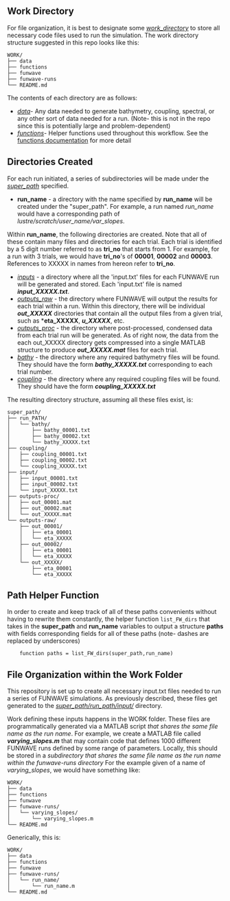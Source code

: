 ## Work Directory

For file organization, it is best to designate some <ins>*work_directory*</ins> to store all 
necessary code files used to run the simulation. The work directory structure suggested in
this repo looks like this:

```
WORK/
├── data
├── functions
├── funwave
├── funwave-runs
└── README.md
```

The contents of each directory are as follows:

* <ins>*data*</ins>- Any data needed to generate bathymetry, coupling, spectral, or any other sort 
of data needed for a run. (Note- this is not in the repo since this is potentially large
and problem-dependent)
* <ins>*functions*</ins>- Helper functions used throughout this workflow. 
See the [functions documentation](./doc/functions.md) for more detail

## Directories Created

For each run initiated, a series of subdirectories will be made under the <ins>*super_path*</ins> specified.
* **run_name** - a directory with the name specified by **run_name** will be created under the
"super_path". For example, a run named *run_name* would have a corresponding path
of *lustre/scratch/user_name/var_slopes*.

Within **run_name**, the following directories are created. Note that all of these contain many files and
directories for each trial. Each trial is identified by a 5 digit number referred to as 
**tri_no** that starts from 1. For example, for a run with 3 trials, we would have **tri_no**'s
of **00001**, **00002** and **00003**. References to XXXXX in names from hereon refer to **tri_no**.

* <ins>*inputs*</ins> - a directory where all the 'input.txt' files for each FUNWAVE run will be 
generated and stored. Each 'input.txt' file is named ***input_XXXXX.txt***.
* <ins>*outputs_raw*</ins> - the directory where FUNWAVE will output the results for each trial within a run. 
Within this directory, there will be individual ***out_XXXXX*** directories that contain all the output files
from a given trial, such as ***eta_XXXXX**, ***u_XXXXX***, etc.
* <ins>*outputs_proc*</ins> - the directory where post-processed, condensed data from each trial run will be
generated. As of right now, the data from the each out_XXXXX directory gets compressed into a single MATLAB 
structure to produce ***out_XXXXX.mat*** files for each trial.
* <ins>*bathy*</ins> - the directory where any required bathymetry files will be found. They should have the 
form ***bathy_XXXXX.txt*** corresponding to each trial number.
* <ins>*coupling*</ins> - the directory where any required coupling files will be found. They should have the 
form ***coupling_XXXXX.txt***

The resulting directory structure, assuming all these files exist, is:

```
super_path/
├── run_PATH/
│   └── bathy/
│       ├── bathy_00001.txt
│       ├── bathy_00002.txt
│       └── bathy_XXXXX.txt
├── coupling/
│   ├── coupling_00001.txt
│   ├── coupling_00002.txt
│   └── coupling_XXXXX.txt
├── input/
│   ├── input_00001.txt
│   ├── input_00002.txt
│   └── input_XXXXX.txt
├── outputs-proc/
│   ├── out_00001.mat
│   ├── out_00002.mat
│   └── out_XXXXX.mat
└── outputs-raw/
    ├── out_00001/
    │   ├── eta_00001
    │   └── eta_XXXXX
    ├── out_00002/
    │   ├── eta_00001
    │   └── eta_XXXXX
    └── out_XXXXX/
        ├── eta_00001
        └── eta_XXXXX
```

## Path Helper Function

In order to create and keep track of all of these paths convenients without having to rewrite them constantly,
the helper function `list_FW_dirs` that takes in the **super_path**
and **run_name** variables to output a structure **paths** with fields
corresponding fields for all of these paths (note- dashes are replaced by underscores)

```
	function paths = list_FW_dirs(super_path,run_name)
```


## File Organization within the Work Folder
This repository is set up to create all necessary input.txt files needed to run a series 
of FUNWAVE simulations. As previously described, these files get generated to the 
<ins>*super_path/run_path/input/*</ins> directory. 

Work defining these inputs happens in the WORK folder. These files are programmatically generated via a 
MATLAB script *that shares the same file name as the run name*. For example, we create
a MATLAB file called ***varying_slopes.m*** that may contain code that defines 1000 different FUNWAVE
runs defined by some range of parameters. Locally, this should be stored
in a *subdirectory that shares the same file name as the run name within the funwave-runs directory*
For the example given of a name of *varying_slopes*, we would have something like:
```
WORK/
├── data
├── functions
├── funwave
├── funwave-runs/
│   └── varying_slopes/
│       └── varying_slopes.m
└── README.md
```

Generically, this is:
```
WORK/
├── data
├── functions
├── funwave
├── funwave-runs/
│   └── run_name/
│       └── run_name.m
└── README.md
```
